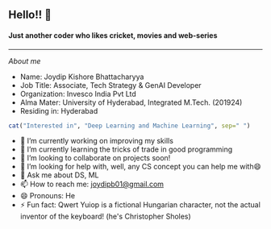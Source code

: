 ## Hello!! 👋
#### Just another coder who likes cricket, movies and web-series

------------------------

<!--
**joydipb01/joydipb01** is a ✨ _special_ ✨ repository because its `README.md` (this file) appears on your GitHub profile. -->

<p><i>About me</i></p>
<ul>
  <li>Name: Joydip Kishore Bhattacharyya
  <li>Job Title: Associate, Tech Strategy & GenAI Developer
  <li>Organization: Invesco India Pvt Ltd</li>
  <li>Alma Mater: University of Hyderabad, Integrated M.Tech. (201924)
  <li>Residing in: Hyderabad
</ul>

```r
cat("Interested in", "Deep Learning and Machine Learning", sep=" ")
```

- 🔭 I’m currently working on improving my skills
- 🌱 I’m currently learning the tricks of trade in good programming
- 👯 I’m looking to collaborate on projects soon!
- 🤔 I’m looking for help with, well, any CS concept you can help me with😄
- 💬 Ask me about DS, ML
- 📫 How to reach me: joydipb01@gmail.com
- 😄 Pronouns: He
- ⚡ Fun fact: Qwert Yuiop is a fictional Hungarian character, not the actual inventor of the keyboard! (he's Christopher Sholes)

